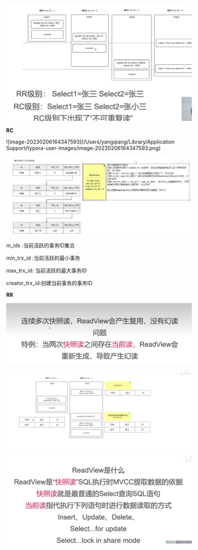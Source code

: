 ![image-20230310170958568](../image/image-20230310170958568.png)







**RC**

![image-20230206164347593](/Users/yangqiang/Library/Application Support/typora-user-images/image-20230206164347593.png)

![image-20230310172108998](../image/image-20230310172108998.png)

m_ids :当前活跃的事务ID集合

min_trx_id :当前活跃的最小事务

max_trx_id: 当前活跃的最大事务ID

creator_trx_id:创建当前事务的事务ID



**RR**

![image-20230310173328898](../image/image-20230310173328898.png)

![image-20230310173307282](../image/image-20230310173307282.png)





![image-20230310171348927](../image/image-20230310171348927.png)